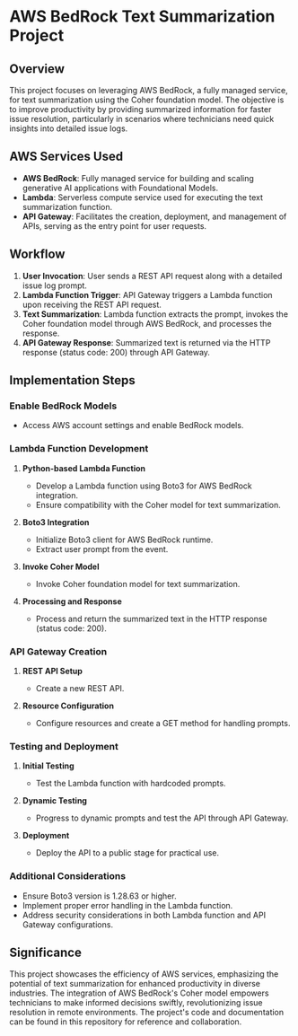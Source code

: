 # AWS BedRock Text Summarization Project

## Overview

This project focuses on leveraging AWS BedRock, a fully managed service, for text summarization using the Coher foundation model. The objective is to improve productivity by providing summarized information for faster issue resolution, particularly in scenarios where technicians need quick insights into detailed issue logs.

## AWS Services Used

- **AWS BedRock**: Fully managed service for building and scaling generative AI applications with Foundational Models.
- **Lambda**: Serverless compute service used for executing the text summarization function.
- **API Gateway**: Facilitates the creation, deployment, and management of APIs, serving as the entry point for user requests.

## Workflow

1. **User Invocation**: User sends a REST API request along with a detailed issue log prompt.
2. **Lambda Function Trigger**: API Gateway triggers a Lambda function upon receiving the REST API request.
3. **Text Summarization**: Lambda function extracts the prompt, invokes the Coher foundation model through AWS BedRock, and processes the response.
4. **API Gateway Response**: Summarized text is returned via the HTTP response (status code: 200) through API Gateway.

## Implementation Steps

### Enable BedRock Models

- Access AWS account settings and enable BedRock models.

### Lambda Function Development

1. **Python-based Lambda Function**
    - Develop a Lambda function using Boto3 for AWS BedRock integration.
    - Ensure compatibility with the Coher model for text summarization.

2. **Boto3 Integration**
    - Initialize Boto3 client for AWS BedRock runtime.
    - Extract user prompt from the event.

3. **Invoke Coher Model**
    - Invoke Coher foundation model for text summarization.

4. **Processing and Response**
    - Process and return the summarized text in the HTTP response (status code: 200).

### API Gateway Creation

1. **REST API Setup**
    - Create a new REST API.

2. **Resource Configuration**
    - Configure resources and create a GET method for handling prompts.

### Testing and Deployment

1. **Initial Testing**
    - Test the Lambda function with hardcoded prompts.

2. **Dynamic Testing**
    - Progress to dynamic prompts and test the API through API Gateway.

3. **Deployment**
    - Deploy the API to a public stage for practical use.

### Additional Considerations

- Ensure Boto3 version is 1.28.63 or higher.
- Implement proper error handling in the Lambda function.
- Address security considerations in both Lambda function and API Gateway configurations.

## Significance

This project showcases the efficiency of AWS services, emphasizing the potential of text summarization for enhanced productivity in diverse industries. The integration of AWS BedRock's Coher model empowers technicians to make informed decisions swiftly, revolutionizing issue resolution in remote environments. The project's code and documentation can be found in this repository for reference and collaboration.
